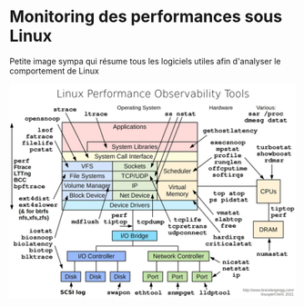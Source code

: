 # Monitoring des performances sous Linux

Petite image sympa qui résume tous les logiciels utiles afin d'analyser le comportement de Linux

![Observability Tools Low Level](./_img/linux_observability_tools.webp)
